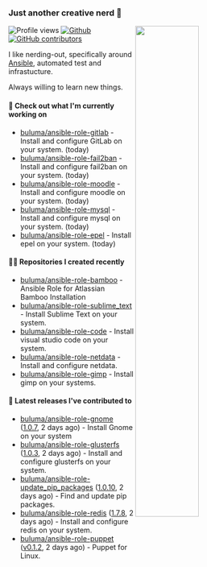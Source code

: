 ### Just another creative nerd 👋


![Profile views](https://gpvc.arturio.dev/buluma) <a href="https://gitstats.me/buluma">
  <img align="right" src="https://github-readme-stats.vercel.app/api?username=buluma&theme=gotham&show_icons=true" width="50%"/>
</a>
[![Github](https://img.shields.io/badge/-buluma-black?style=flat&labelColor=black&logo=github&logoColor=white&include_all_commits=true&count_private=true)](https://gitstats.me/buluma)
[![GitHub contributors](https://img.shields.io/github/contributors/buluma/badges.svg)](https://GitHub.com/buluma/badges/graphs/contributors/)

I like nerding-out, specifically around [Ansible](https://github.com/ansible/ansible), automated test and infrastucture.

Always willing to learn new things.

#### 👷 Check out what I'm currently working on

- [buluma/ansible-role-gitlab](https://github.com/buluma/ansible-role-gitlab) - Install and configure GitLab on your system. (today)
- [buluma/ansible-role-fail2ban](https://github.com/buluma/ansible-role-fail2ban) - Install and configure fail2ban on your system. (today)
- [buluma/ansible-role-moodle](https://github.com/buluma/ansible-role-moodle) - Install and configure moodle on your system. (today)
- [buluma/ansible-role-mysql](https://github.com/buluma/ansible-role-mysql) - Install and configure mysql on your system. (today)
- [buluma/ansible-role-epel](https://github.com/buluma/ansible-role-epel) - Install epel on your system. (today)

#### 👨‍💻 Repositories I created recently

- [buluma/ansible-role-bamboo](https://github.com/buluma/ansible-role-bamboo) - Ansible Role for Atlassian Bamboo Installation
- [buluma/ansible-role-sublime_text](https://github.com/buluma/ansible-role-sublime_text) - Install Sublime Text on your system.
- [buluma/ansible-role-code](https://github.com/buluma/ansible-role-code) - Install visual studio code on your system.
- [buluma/ansible-role-netdata](https://github.com/buluma/ansible-role-netdata) - Install and configure netdata.
- [buluma/ansible-role-gimp](https://github.com/buluma/ansible-role-gimp) - Install gimp on your systems.

#### 🚀 Latest releases I've contributed to

- [buluma/ansible-role-gnome](https://github.com/buluma/ansible-role-gnome) ([1.0.7](https://github.com/buluma/ansible-role-gnome/releases/tag/1.0.7), 2 days ago) - Install Gnome on your system
- [buluma/ansible-role-glusterfs](https://github.com/buluma/ansible-role-glusterfs) ([1.0.3](https://github.com/buluma/ansible-role-glusterfs/releases/tag/1.0.3), 2 days ago) - Install and configure glusterfs on your system.
- [buluma/ansible-role-update_pip_packages](https://github.com/buluma/ansible-role-update_pip_packages) ([1.0.10](https://github.com/buluma/ansible-role-update_pip_packages/releases/tag/1.0.10), 2 days ago) - Find and update pip packages.
- [buluma/ansible-role-redis](https://github.com/buluma/ansible-role-redis) ([1.7.8](https://github.com/buluma/ansible-role-redis/releases/tag/1.7.8), 2 days ago) - Install and configure redis on your system.
- [buluma/ansible-role-puppet](https://github.com/buluma/ansible-role-puppet) ([v0.1.2](https://github.com/buluma/ansible-role-puppet/releases/tag/v0.1.2), 2 days ago) - Puppet for Linux.


